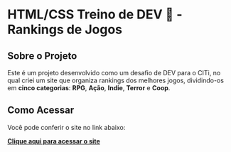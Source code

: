 # HTML/CSS Treino de DEV 💚 - Rankings de Jogos 

## Sobre o Projeto

Este é um projeto desenvolvido como um desafio de DEV para o CITi, no qual criei um site que organiza rankings dos melhores jogos, dividindo-os em **cinco categorias**: **RPG**, **Ação**, **Indie**, **Terror** e **Coop**.

## Como Acessar

Você pode conferir o site no link abaixo:

[**Clique aqui para acessar o site**](https://arthurtdl.github.io/html_css_citi_treino/)
